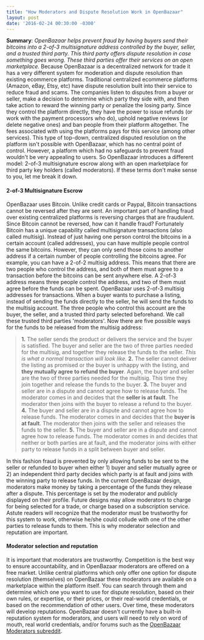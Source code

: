 ```yaml
---
title: "How Moderators and Dispute Resolution Work in OpenBazaar" 
layout: post
date: '2016-02-24 00:30:00 -0300'
---
```

        
**Summary**: _OpenBazaar helps prevent fraud by having buyers send their bitcoins into a 2-of-3 multisignature address controlled by the buyer, seller, and a trusted third party. This third party offers dispute resolution in case something goes wrong. These third parties offer their services on an open marketplace._ Because OpenBazaar is a decentralized network for trade it has a very different system for moderation and dispute resolution than existing ecommerce platforms. Traditional centralized ecommerce platforms (Amazon, eBay, Etsy, etc) have dispute resolution built into their service to reduce fraud and scams. The companies listen to disputes from a buyer or seller, make a decision to determine which party they side with, and then take action to reward the winning party or penalize the losing party. Since they control the platform directly, they have the power to issue refunds (or work with the payment processors who do), uphold negative reviews (or delete negative ones) and ban people from their platform altogether. The fees associated with using the platforms pays for this service (among other services). This type of top-down, centralized disputed resolution on the platform isn't possible with OpenBazaar, which has no central point of control. However, a platform which had no safeguards to prevent fraud wouldn't be very appealing to users. So OpenBazaar introduces a different model: 2-of-3 multisignature escrow along with an open marketplace for third party key holders (called moderators). If these terms don't make sense to you, let me break it down.

#### 2-of-3 Multisignature Escrow

OpenBazaar uses Bitcoin. Unlike credit cards or Paypal, Bitcoin transactions cannot be reversed after they are sent. An important part of handling fraud over existing centralized platforms is reversing charges that are fraudulent. Since Bitcoin cannot be reversed, how can it handle fraud? Fortunately Bitcoin has a unique capability called multisignature transactions (also called multisig). Instead of just having one person control the bitcoins in a certain account (called addresses), you can have multiple people control the same bitcoins. However, they can only send those coins to another address if a certain number of people controlling the bitcoins agree. For example, you can have a 2-of-2 multisig address. This means that there are two people who control the address, and both of them must agree to a transaction before the bitcoins can be sent anywhere else. A 2-of-3 address means three people control the address, and two of them must agree before the funds can be spent. OpenBazaar uses 2-of-3 multisig addresses for transactions. When a buyer wants to purchase a listing, instead of sending the funds directly to the seller, he will send the funds to the multisig account. The three people who control this account are the buyer, the seller, and a trusted third party selected beforehand. We call these trusted third parties 'moderators'. Now there are five possible ways for the funds to be released from the multisig address:

> **1.** The seller sends the product or delivers the service and the buyer is satisfied. The buyer and seller are the two of three parties needed for the multisig, and together they release the funds to the seller. _This is what a normal transaction will look like._ **2.** The seller cannot deliver the listing as promised or the buyer is unhappy with the listing, and **they mutually agree to refund the buyer**. Again, the buyer and seller are the two of three parties needed for the multisig. This time they join together and release the funds to the buyer. **3.** The buyer and seller are in a dispute and cannot agree how to release funds. The moderator comes in and decides that the **seller is at fault**. The moderator then joins with the buyer to release a refund to the buyer. **4.** The buyer and seller are in a dispute and cannot agree how to release funds. The moderator comes in and decides that the **buyer is at fault**. The moderator then joins with the seller and releases the funds to the seller. **5.** The buyer and seller are in a dispute and cannot agree how to release funds. The moderator comes in and decides that neither or both parties are at fault, and the moderator joins with either party to release funds in a split between buyer and seller.

In this fashion fraud is prevented by only allowing funds to be sent to the seller or refunded to buyer when either 1) buyer and seller mutually agree or 2) an independent third party decides which party is at fault and joins with the winning party to release funds. In the current OpenBazaar design, moderators make money by taking a percentage of the funds they release after a dispute. This percentage is set by the moderator and publicly displayed on their profile. Future designs may allow moderators to charge for being selected for a trade, or charge based on a subscription service. Astute readers will recognize that the moderator must be trustworthy for this system to work, otherwise he/she could collude with one of the other parties to release funds to them. This is why moderator selection and reputation are important.

#### Moderator selection and reputation

It is important that moderators are trustworthy. Competition is the best way to ensure accountability, and in OpenBazaar moderators are offered on a free market. Unlike central platforms which only offer one option for dispute resolution (themselves) on OpenBazaar these moderators are available on a marketplace within the platform itself. You can search through them and determine which one you want to use for dispute resolution, based on their own rules, or expertise, or their prices, or their real-world credentials, or based on the recommendation of other users. Over time, these moderators will develop reputations. OpenBazaar doesn't currently have a built-in reputation system for moderators, and users will need to rely on word of mouth, real world credentials, and/or forums such as the [OpenBazaar Moderators subreddit](https://www.reddit.com/r/openbazaarmoderators). 